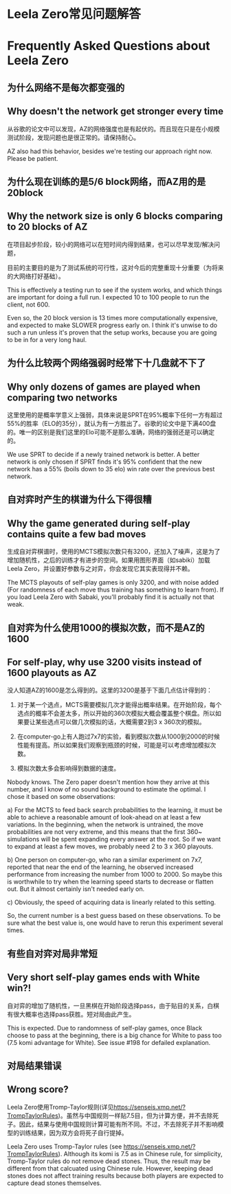 # Leela Zero常见问题解答 # 
# Frequently Asked Questions about Leela Zero #

## 为什么网络不是每次都变强的 ##
## Why doesn't the network get stronger every time ##

从谷歌的论文中可以发现，AZ的网络强度也是有起伏的。而且现在只是在小规模测试阶段，发现问题也是很正常的。请保持耐心。

AZ also had this behavior, besides we're testing our approach right now. Please be patient.

## 为什么现在训练的是5/6 block网络，而AZ用的是20block ##
## Why the network size is only 6 blocks comparing to 20 blocks of AZ ##

在项目起步阶段，较小的网络可以在短时间内得到结果，也可以尽早发现/解决问题，

目前的主要目的是为了测试系统的可行性，这对今后的完整重现十分重要（为将来的大网络打好基础）。

This is effectively a testing run to see if the system works, and which things are important for doing a full run. I expected 10 to 100 people to run the client, not 600.

Even so, the 20 block version is 13 times more computationally expensive, and expected to make SLOWER progress early on. I think it's unwise to do such a run unless it's proven that the setup works, because you are going to be in for a very long haul.

## 为什么比较两个网络强弱时经常下十几盘就不下了 ##
## Why only dozens of games are played when comparing two networks ##

这里使用的是概率学意义上强弱，具体来说是SPRT在95%概率下任何一方有超过55%的胜率（ELO的35分），就认为有一方胜出了。谷歌的论文中是下满400盘的。唯一的区别是我们这里的Elo可能不是那么准确，网络的强弱还是可以确定的。

We use SPRT to decide if a newly trained network is better. A better network is only chosen if SPRT finds it's 95% confident that the new network has a 55% (boils down to 35 elo) win rate over the previous best network.

## 自对弈时产生的棋谱为什么下得很糟 ##
## Why the game generated during self-play contains quite a few bad moves ##

生成自对弈棋谱时，使用的MCTS模拟次数只有3200，还加入了噪声，这是为了增加随机性，之后的训练才有进步的空间。如果用图形界面（如sabiki）加载Leela Zero，并设置好参数与之对弈，你会发现它其实表现得并不赖。

The MCTS playouts of self-play games is only 3200, and with noise added (For randomness of each move thus training has something to learn from). If you load Leela Zero with Sabaki, you'll probably find it is actually not that weak.

## 自对弈为什么使用1000的模拟次数，而不是AZ的1600 ##
## For self-play, why use 3200 visits instead of 1600 playouts as AZ ##

没人知道AZ的1600是怎么得到的。这里的3200是基于下面几点估计得到的：

1. 对于某一个选点，MCTS需要模拟几次才能得出概率结果。在开始阶段，每个选点的概率不会差太多，所以开始的360次模拟大概会覆盖整个棋盘。所以如果要让某些选点可以做几次模拟的话，大概需要2到3 x 360次的模拟。

2. 在computer-go上有人跑过7x7的实验，看到模拟次数从1000到2000的时候性能有提高。所以如果我们观察到瓶颈的时候，可能是可以考虑增加模拟次数。

3. 模拟次数太多会影响得到数据的速度。

Nobody knows. The Zero paper doesn't mention how they arrive at this number, and I know of no sound background to estimate the optimal. I chose it based on some observations:

a) For the MCTS to feed back search probabilities to the learning, it must be able to achieve a reasonable amount of look-ahead on at least a few variations. In the beginning, when the network is untrained, the move probabilities are not very extreme, and this means that the first 360~ simulations will be spent expanding every answer at the root. So if we want to expand at least a few moves, we probably need 2 to 3 x 360 playouts.

b) One person on computer-go, who ran a similar experiment on 7x7, reported that near the end of the learning, he observed increased performance from increasing the number from 1000 to 2000. So maybe this is worthwhile to try when the learning speed starts to decrease or flatten out. But it almost certainly isn't needed early on.

c) Obviously, the speed of acquiring data is linearly related to this setting.

So, the current number is a best guess based on these observations. To be sure what the best value is, one would have to rerun this experiment several times.

## 有些自对弈对局非常短 ##
## Very short self-play games ends with White win?! ##

自对弈的增加了随机性，一旦黑棋在开始阶段选择pass，由于贴目的关系，白棋有很大概率也选择pass获胜。短对局由此产生。

This is expected. Due to randomness of self-play games, once Black choose to pass at the beginning, there is a big chance for White to pass too (7.5 komi advantage for White). See issue #198 for defailed explanation.

## 对局结果错误 ##
## Wrong score? ##

Leela Zero使用Tromp-Taylor规则(详见<https://senseis.xmp.net/?TrompTaylorRules>)。虽然与中国规则一样贴7.5目，但为计算方便，并不去除死子。因此，结果与使用中国规则计算可能有所不同。不过，不去除死子并不影响模型的训练结果，因为双方会将死子自行提掉。

Leela Zero uses Tromp-Taylor rules (see https://senseis.xmp.net/?TrompTaylorRules). Although its komi is 7.5 as in Chinese rule, for simplicity, Tromp-Taylor rules do not remove dead stones. Thus, the result may be different from that calcuated using Chinese rule. However, keeping dead stones does not affect training results because both players are expected to capture dead stones themselves.
